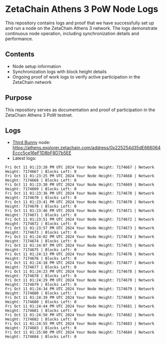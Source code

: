 # ZetaChain Athens 3 PoW Node Logs
This repository contains logs and proof that we have successfully set up and run a node on the ZetaChain Athens 3 network. The logs demonstrate continuous node operation, including synchronization details and performance.

## Contents
- Node setup information
- Synchronization logs with block height details
- Ongoing proof of work logs to verify active participation in the ZetaChain network

## Purpose
This repository serves as documentation and proof of participation in the ZetaChain Athens 3 PoW testnet.

## Logs

- [Third Bunny](https://thirdbunny.xyz/) node: https://athens.explorer.zetachain.com/address/0x225254d35dE666064Eccc5ce16eF1D8bF8D7b5EE
- Latest logs:
```
Fri Oct 11 01:23:20 PM UTC 2024 Your Node Height: 7174667 | Network Height: 7174667 | Blocks Left: 0
Fri Oct 11 01:23:25 PM UTC 2024 Your Node Height: 7174668 | Network Height: 7174668 | Blocks Left: 0
Fri Oct 11 01:23:30 PM UTC 2024 Your Node Height: 7174669 | Network Height: 7174669 | Blocks Left: 0
Fri Oct 11 01:23:36 PM UTC 2024 Your Node Height: 7174670 | Network Height: 7174670 | Blocks Left: 0
Fri Oct 11 01:23:41 PM UTC 2024 Your Node Height: 7174670 | Network Height: 7174670 | Blocks Left: 0
Fri Oct 11 01:23:46 PM UTC 2024 Your Node Height: 7174671 | Network Height: 7174671 | Blocks Left: 0
Fri Oct 11 01:23:51 PM UTC 2024 Your Node Height: 7174672 | Network Height: 7174672 | Blocks Left: 0
Fri Oct 11 01:23:57 PM UTC 2024 Your Node Height: 7174673 | Network Height: 7174673 | Blocks Left: 0
Fri Oct 11 01:24:02 PM UTC 2024 Your Node Height: 7174674 | Network Height: 7174674 | Blocks Left: 0
Fri Oct 11 01:24:07 PM UTC 2024 Your Node Height: 7174675 | Network Height: 7174675 | Blocks Left: 0
Fri Oct 11 01:24:13 PM UTC 2024 Your Node Height: 7174676 | Network Height: 7174676 | Blocks Left: 0
Fri Oct 11 01:24:18 PM UTC 2024 Your Node Height: 7174677 | Network Height: 7174677 | Blocks Left: 0
Fri Oct 11 01:24:23 PM UTC 2024 Your Node Height: 7174678 | Network Height: 7174678 | Blocks Left: 0
Fri Oct 11 01:24:29 PM UTC 2024 Your Node Height: 7174679 | Network Height: 7174679 | Blocks Left: 0
Fri Oct 11 01:24:34 PM UTC 2024 Your Node Height: 7174679 | Network Height: 7174680 | Blocks Left: 1
Fri Oct 11 01:24:39 PM UTC 2024 Your Node Height: 7174680 | Network Height: 7174680 | Blocks Left: 0
Fri Oct 11 01:24:44 PM UTC 2024 Your Node Height: 7174681 | Network Height: 7174681 | Blocks Left: 0
Fri Oct 11 01:24:50 PM UTC 2024 Your Node Height: 7174682 | Network Height: 7174682 | Blocks Left: 0
Fri Oct 11 01:24:55 PM UTC 2024 Your Node Height: 7174683 | Network Height: 7174683 | Blocks Left: 0
Fri Oct 11 01:25:00 PM UTC 2024 Your Node Height: 7174684 | Network Height: 7174684 | Blocks Left: 0
```
